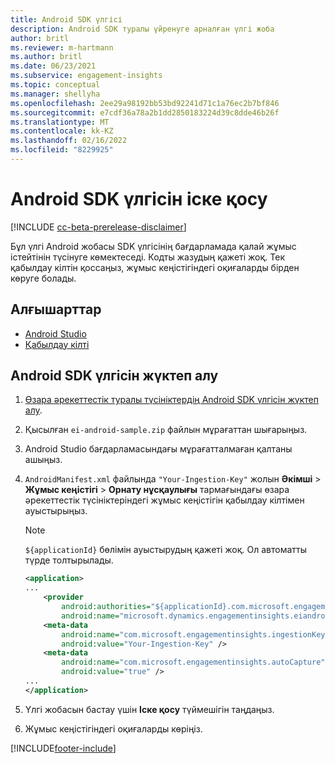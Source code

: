 ```yaml
---
title: Android SDK үлгісі
description: Android SDK туралы үйренуге арналған үлгі жоба
author: britl
ms.reviewer: m-hartmann
ms.author: britl
ms.date: 06/23/2021
ms.subservice: engagement-insights
ms.topic: conceptual
ms.manager: shellyha
ms.openlocfilehash: 2ee29a98192bb53bd92241d71c1a76ec2b7bf846
ms.sourcegitcommit: e7cdf36a78a2b1dd2850183224d39c8dde46b26f
ms.translationtype: MT
ms.contentlocale: kk-KZ
ms.lasthandoff: 02/16/2022
ms.locfileid: "8229925"
---
```

# <a name="run-the-android-sdk-sample"></a>Android SDK үлгісін іске қосу

[!INCLUDE [cc-beta-prerelease-disclaimer](includes/cc-beta-prerelease-disclaimer.md)]

Бұл үлгі Android жобасы SDK үлгісінің бағдарламада қалай жұмыс істейтінін түсінуге көмектеседі. Кодты жазудың қажеті жоқ. Тек қабылдау кілтін қоссаңыз, жұмыс кеңістігіндегі оқиғаларды бірден көруге болады.

## <a name="prerequisites"></a>Алғышарттар

- [Android Studio](https://developer.android.com/studio)
- [Қабылдау кілті](get-started-android.md)

## <a name="download-the-android-sdk-sample"></a>Android SDK үлгісін жүктеп алу

1. [Өзара әрекеттестік туралы түсініктердің Android SDK үлгісін жүктеп алу](https://download.pi.dynamics.com/sdk/EI-SDKs/ei-android-sample.zip).
1. Қысылған `ei-android-sample.zip` файлын мұрағаттан шығарыңыз.
1. Android Studio бағдарламасындағы мұрағатталмаған қалтаны ашыңыз.
1. `AndroidManifest.xml` файлында `"Your-Ingestion-Key"` жолын **Әкімші** > **Жұмыс кеңістігі** > **Орнату нұсқаулығы** тармағындағы өзара әрекеттестік түсініктеріндегі жұмыс кеңістігін қабылдау кілтімен ауыстырыңыз. 

   > [!NOTE]
   > `${applicationId}` бөлімін ауыстырудың қажеті жоқ. Ол автоматты түрде толтырылады.

   ```xml
   <application>
   ...
       <provider
           android:authorities="${applicationId}.com.microsoft.engagementinsights.eiandroidsdk.AnalyticsContentProvider"
           android:name="microsoft.dynamics.engagementinsights.eiandroidsdk.AnalyticsContentProvider" />
       <meta-data
           android:name="com.microsoft.engagementinsights.ingestionKey"
           android:value="Your-Ingestion-Key" />
       <meta-data
           android:name="com.microsoft.engagementinsights.autoCapture"
           android:value="true" />
   ...
   </application>
   ```

1. Үлгі жобасын бастау үшін **Іске қосу** түймешігін таңдаңыз.
1. Жұмыс кеңістігіндегі оқиғаларды көріңіз.


[!INCLUDE[footer-include](../includes/footer-banner.md)]
